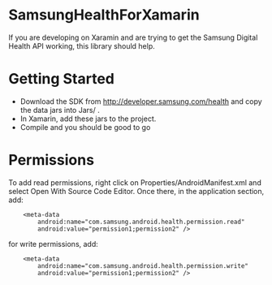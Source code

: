 # SamsungHealthForXamarin
If you are developing on Xaramin and are trying to get the Samsung Digital Health API working, this library should help.

# Getting Started
* Download the SDK from http://developer.samsung.com/health and copy the data jars into Jars/ .
* In Xamarin, add these jars to the project.
* Compile and you should be good to go

# Permissions
To add read permissions, right click on Properties/AndroidManifest.xml and select Open With Source Code Editor.  Once there, in the application section, add:

	    <meta-data
    		android:name="com.samsung.android.health.permission.read"
        	android:value="permission1;permission2" />

for write permissions, add:

	    <meta-data
    		android:name="com.samsung.android.health.permission.write"
        	android:value="permission1;permission2" />

